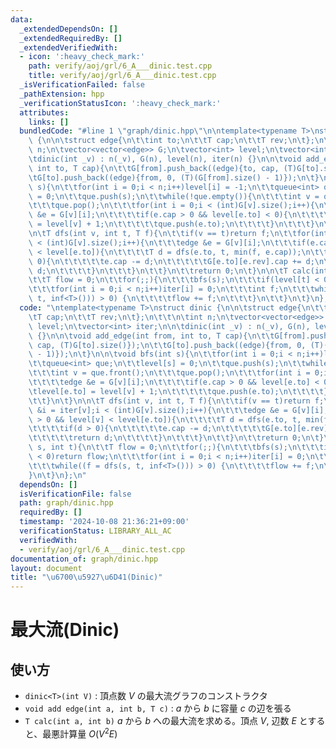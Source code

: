 ```yaml
---
data:
  _extendedDependsOn: []
  _extendedRequiredBy: []
  _extendedVerifiedWith:
  - icon: ':heavy_check_mark:'
    path: verify/aoj/grl/6_A___dinic.test.cpp
    title: verify/aoj/grl/6_A___dinic.test.cpp
  _isVerificationFailed: false
  _pathExtension: hpp
  _verificationStatusIcon: ':heavy_check_mark:'
  attributes:
    links: []
  bundledCode: "#line 1 \"graph/dinic.hpp\"\n\ntemplate<typename T>\nstruct dinic\
    \ {\n\n\tstruct edge{\n\t\tint to;\n\t\tT cap;\n\t\tT rev;\n\t};\n\t\t\n\tint\
    \ n;\n\tvector<vector<edge>> G;\n\tvector<int> level;\n\tvector<int> iter;\n\n\
    \tdinic(int _v) : n(_v), G(n), level(n), iter(n) {}\n\n\tvoid add_edge(int from,\
    \ int to, T cap){\n\t\tG[from].push_back((edge){to, cap, (T)G[to].size()});\n\t\
    \tG[to].push_back((edge){from, 0, (T)(G[from].size() - 1)});\n\t}\n\n\tvoid bfs(int\
    \ s){\n\t\tfor(int i = 0;i < n;i++)level[i] = -1;\n\t\tqueue<int> que;\n\t\tlevel[s]\
    \ = 0;\n\t\tque.push(s);\n\t\twhile(!que.empty()){\n\t\t\tint v = que.front();\n\
    \t\t\tque.pop();\n\t\t\tfor(int i = 0;i < (int)G[v].size();i++){\n\t\t\t\tedge\
    \ &e = G[v][i];\n\t\t\t\tif(e.cap > 0 && level[e.to] < 0){\n\t\t\t\t\tlevel[e.to]\
    \ = level[v] + 1;\n\t\t\t\t\tque.push(e.to);\n\t\t\t\t}\n\t\t\t}\n\t\t}\n\t}\n\
    \n\tT dfs(int v, int t, T f){\n\t\tif(v == t)return f;\n\t\tfor(int &i = iter[v];i\
    \ < (int)G[v].size();i++){\n\t\t\tedge &e = G[v][i];\n\t\t\tif(e.cap > 0 && level[v]\
    \ < level[e.to]){\n\t\t\t\tT d = dfs(e.to, t, min(f, e.cap));\n\t\t\t\tif(d >\
    \ 0){\n\t\t\t\t\te.cap -= d;\n\t\t\t\t\tG[e.to][e.rev].cap += d;\n\t\t\t\t\treturn\
    \ d;\n\t\t\t\t}\n\t\t\t}\n\t\t}\n\t\treturn 0;\n\t}\n\n\tT calc(int s, int t){\n\
    \t\tT flow = 0;\n\t\tfor(;;){\n\t\t\tbfs(s);\n\t\t\tif(level[t] < 0)return flow;\n\
    \t\t\tfor(int i = 0;i < n;i++)iter[i] = 0;\n\t\t\tint f;\n\t\t\twhile((f = dfs(s,\
    \ t, inf<T>())) > 0) {\n\t\t\t\tflow += f;\n\t\t\t}\n\t\t}\n\t}\n};\n"
  code: "\ntemplate<typename T>\nstruct dinic {\n\n\tstruct edge{\n\t\tint to;\n\t\
    \tT cap;\n\t\tT rev;\n\t};\n\t\t\n\tint n;\n\tvector<vector<edge>> G;\n\tvector<int>\
    \ level;\n\tvector<int> iter;\n\n\tdinic(int _v) : n(_v), G(n), level(n), iter(n)\
    \ {}\n\n\tvoid add_edge(int from, int to, T cap){\n\t\tG[from].push_back((edge){to,\
    \ cap, (T)G[to].size()});\n\t\tG[to].push_back((edge){from, 0, (T)(G[from].size()\
    \ - 1)});\n\t}\n\n\tvoid bfs(int s){\n\t\tfor(int i = 0;i < n;i++)level[i] = -1;\n\
    \t\tqueue<int> que;\n\t\tlevel[s] = 0;\n\t\tque.push(s);\n\t\twhile(!que.empty()){\n\
    \t\t\tint v = que.front();\n\t\t\tque.pop();\n\t\t\tfor(int i = 0;i < (int)G[v].size();i++){\n\
    \t\t\t\tedge &e = G[v][i];\n\t\t\t\tif(e.cap > 0 && level[e.to] < 0){\n\t\t\t\t\
    \tlevel[e.to] = level[v] + 1;\n\t\t\t\t\tque.push(e.to);\n\t\t\t\t}\n\t\t\t}\n\
    \t\t}\n\t}\n\n\tT dfs(int v, int t, T f){\n\t\tif(v == t)return f;\n\t\tfor(int\
    \ &i = iter[v];i < (int)G[v].size();i++){\n\t\t\tedge &e = G[v][i];\n\t\t\tif(e.cap\
    \ > 0 && level[v] < level[e.to]){\n\t\t\t\tT d = dfs(e.to, t, min(f, e.cap));\n\
    \t\t\t\tif(d > 0){\n\t\t\t\t\te.cap -= d;\n\t\t\t\t\tG[e.to][e.rev].cap += d;\n\
    \t\t\t\t\treturn d;\n\t\t\t\t}\n\t\t\t}\n\t\t}\n\t\treturn 0;\n\t}\n\n\tT calc(int\
    \ s, int t){\n\t\tT flow = 0;\n\t\tfor(;;){\n\t\t\tbfs(s);\n\t\t\tif(level[t]\
    \ < 0)return flow;\n\t\t\tfor(int i = 0;i < n;i++)iter[i] = 0;\n\t\t\tint f;\n\
    \t\t\twhile((f = dfs(s, t, inf<T>())) > 0) {\n\t\t\t\tflow += f;\n\t\t\t}\n\t\t\
    }\n\t}\n};\n"
  dependsOn: []
  isVerificationFile: false
  path: graph/dinic.hpp
  requiredBy: []
  timestamp: '2024-10-08 21:36:21+09:00'
  verificationStatus: LIBRARY_ALL_AC
  verifiedWith:
  - verify/aoj/grl/6_A___dinic.test.cpp
documentation_of: graph/dinic.hpp
layout: document
title: "\u6700\u5927\u6D41(Dinic)"
---
```


# 最大流(Dinic)

## 使い方

- ``dinic<T>(int V)`` : 頂点数 $V$ の最大流グラフのコンストラクタ
- ``void add edge(int a, int b, T c)`` : $a$ から $b$ に容量 $c$ の辺を張る
- ``T calc(int a, int b)`` $a$ から $b$ への最大流を求める。頂点 $V$, 辺数 $E$ とすると、最悪計算量 $O(V^2E)$
